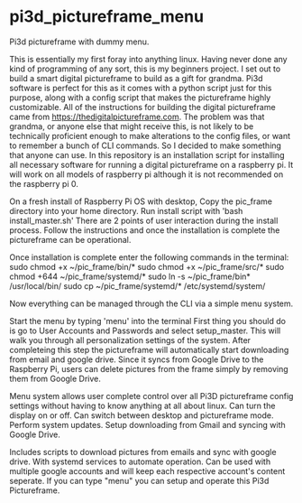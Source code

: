 # pi3d_pictureframe_menu
Pi3d pictureframe with dummy menu. 

This is essentially my first foray into anything linux. Having never done any kind of programming of any sort, this is my
beginners project. I set out to build a smart digital pictureframe to build as a gift for grandma. Pi3d software is perfect
for this as it comes with a python script just for this purpose, along with a config script that makes the pictureframe
highly customizable. All of the instructions for building the digital pictureframe came from https://thedigitalpictureframe.com.
The problem was that grandma, or anyone else that might receive this, is not likely to be technically proficient enough to
make alterations to the config files, or want to remember a bunch of CLI commands. So I decided to make something that anyone
can use. In this repository is an installation script for installing all necessary software for running a digital pictureframe
on a raspberry pi. It will work on all models of raspberry pi although it is not recommended on the raspberry pi 0.

On a fresh install of Raspberry Pi OS with desktop,
Copy the pic_frame directory into your home directory.
Run install script with 'bash install_master.sh'
There are 2 points of user interaction during the install process. Follow the instructions and once the installation is complete
the pictureframe can be operational.

Once installation is complete enter the following commands in the terminal:
sudo chmod +x ~/pic_frame/bin/*
sudo chmod +x ~/pic_frame/src/*
sudo chmod +644 ~/pic_frame/systemd/*
sudo ln -s ~/pic_frame/bin* /usr/local/bin/
sudo cp ~/pic_frame/systemd/* /etc/systemd/system/

Now everything can be managed through the CLI via a simple menu system.

Start the menu by typing 'menu' into the terminal
First thing you should do is go to User Accounts and Passwords and select setup_master. This will walk you through all personalization
settings of the system. After completeing this step the pictureframe will automatically start downloading from email and google drive.
Since it syncs from Google Drive to the Raspberry Pi, users can delete pictures from the frame simply by removing them from Google Drive.

Menu system allows user complete control over all Pi3D pictureframe config settings without having to know anything at all about
linux. Can turn the display on or off. Can switch between desktop and pictureframe mode. Perform system updates. Setup downloading
from Gmail and syncing with Google Drive. 
 
Includes scripts to download pictures from emails and sync with google drive. With systemd services to automate operation.
Can be used with multiple google accounts and will keep each respective account's content seperate.
If you can type "menu" you can setup and operate this Pi3d Pictureframe.

